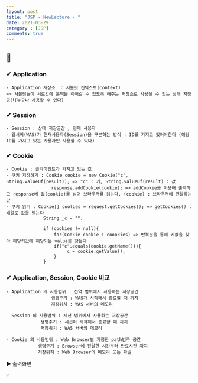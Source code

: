 ```yaml
---
layout: post
title: "JSP - NewLecture - "
date: 2021-03-29
category : [JSP]
comments: true
---
```


## 🔷 

### ✔ Application  

    - Application 저장소  : 서블릿 컨텍스트(Context)
    => 서블릿들이 서로간에 문맥을 이어갈 수 있도록 해주는 저장소로 사용될 수 있는 상태 저장공간(누구나 사용할 수 있다)

### ✔ Session

    - Session : 상태 저장공간 , 현재 사용자
    - 웹서버(WAS)가 현재사용자(Session)을 구분하는 방식 : ID를 가지고 있어야한다 (해당 ID를 가지고 있는 사용자만 사용할 수 있다)

### ✔ Cookie

    - Cookie : 클라이언트가 가지고 있는 값
    - 쿠키 저장하기 : Cookie cookie = new Cookie("c", String.valueOf(result)); => "c" : 키, String.valueOf(result) : 값
                     response.addCookie(cookie); => addCookie를 이용해 출력하고 response에 값(cookie)를 심어 브라우저를 읽는다, (cookie) : 브라우저에 전달하는 값
    - 쿠키 읽기 : Cookie[] coolies = request.getCookies(); => getCookies() : 배열로 값을 받는다
                  String _c = "";

                  if (cookies != null){
                      for(Cookie cookie : coookies) => 반복문을 통해 키캆을 찾아 해당키값에 해당되는 value를 찾는다
                      if("c".equals(cookie.getName())){
                          _c = cookie.getValue();
                      }
                  }
   
    
### ✔ Application, Session, Cookie 비교

    - Application 의 사용범위 : 전역 범위에서 사용하는 저장공간
                     생명주기 : WAS가 시작해서 종료할 때 까지
                     저장위치 : WAS 서버의 메모리

    - Session 의 사용범위 : 세션 범위에서 사용하는 저장공간
                 생명주기 : 세션이 시작해서 종료할 때 까지
                 저장위치 : WAS 서버의 메모리
                 
    - Cookie 의 사용범위 : Web Browser별 지정한 path범주 공간
                생명주기 : Browser에 전달한 시간부터 만료시간 까지
                저장위치 : Web Browser의 메모리 또는 파일

   
▶ 출력화면 





    💡 
    